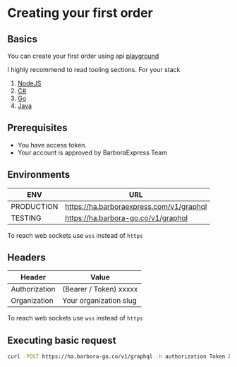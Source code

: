 # Creating your first order

## Basics
You can create your first order using api [playground]()

I highly recommend to read tooling sections. For your stack
1. [NodeJS]()
2. [C#]()
3. [Go]()
4. [Java]()


## Prerequisites

* You have access token.
* Your account is approved by BarboraExpress Team


## Environments

| ENV      | URL |
| ----------- | ----------- |
| PRODUCTION      | https://ha.barboraexpress.com/v1/graphql       |
| TESTING   | https://ha.barbora-go.co/v1/graphql        |

To reach web sockets use `wss` instead of `https`

## Headers

| Header      | Value |
| ----------- | ----------- |
| Authorization      | (Bearer / Token) xxxxx      |
| Organization   | Your organization slug        |

To reach web sockets use `wss` instead of `https`

## Executing basic request
```bash
curl -POST https://ha.barbora-go.co/v1/graphql -h authorization Token XXX
```

```graphql

```

